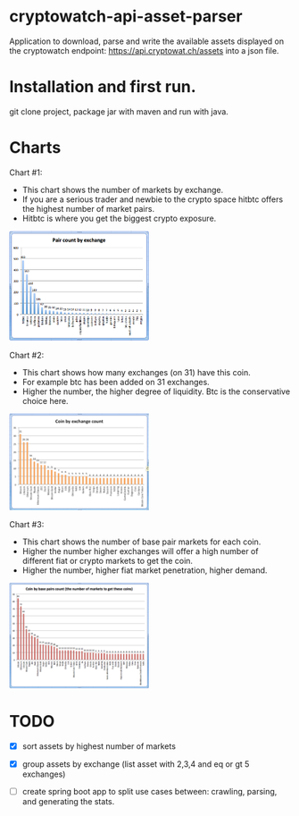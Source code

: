 # cryptowatch-api-asset-parser

Application to download, parse and write the available assets displayed on the
cryptowatch endpoint: https://api.cryptowat.ch/assets into a json file.

# Installation and first run.
git clone project, package jar with maven and run with java. 

# Charts 
Chart #1: 
- This chart shows the number of markets by exchange. 
- If you are a serious trader and newbie to the crypto space hitbtc offers the highest number of market pairs. 
- Hitbtc is where you get the biggest crypto exposure.

<img width="250" alt="number of pairs by exchange" src="charts/pair-count-by-exchange.png">

Chart #2: 
- This chart shows how many exchanges (on 31) have this coin. 
- For example btc has been added on 31 exchanges. 
- Higher the number, the higher degree of liquidity. Btc is the conservative choice here.

<img width="250" alt="coin frequency on 31 exchanges " src="charts/coin-by-exchange-count.png">

Chart #3: 
- This chart shows the number of base pair markets for each coin. 
- Higher the number higher exchanges will offer a high number of different fiat or crypto markets to get the coin. 
- Higher the number, higher fiat market penetration, higher demand. 

<img width="250" alt="number of pair markets for this coin (fiat market penetration)" src="charts/coin-by-base-pairs-count.png">

# TODO
- [x] sort assets by highest number of markets
- [x] group assets by exchange (list asset with 2,3,4 and eq or gt 5 exchanges)
- [ ] create spring boot app to split use cases between: crawling, parsing, and generating the stats.

